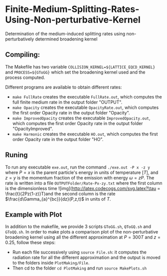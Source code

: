 # Finite-Medium-Splitting-Rates-Using-Non-perturbative-Kernel
Determination of the medium-induced splitting rates using non-perturbatively determined broadening kernel

## Compiling: 
The Makefile has two variable `COLLISION_KERNEL=${LATTICE_EQCD_KERNEL}` and `PROCESS=${GToGG}` which set the broadening kernel used and the process computed. 

Different programs are available to obtain different rates: 
- `make FullRate` creates the executable `FullRate.out`, which computes the full finite medium rate in the output folder "OUTPUT".
- `make Opacity` creates the executable `OpacityRate.out`, which computes the first order Opacity rate in the output folder "Opacity". 
- `make ImprovedOpacity` creates the executable `ImprovedOpacity.out`, which computes the first order Opacity rate in the output folder "OpacityImproved". 
- `make Harmonic` creates the executable `HO.out`, which computes the first order Opacity rate in the output folder "HO". 


## Runing 

To run any executable `exe.out`, run the command `./exe.out -P x -z y` where $P=x$ is the parent particle's energy in units of temperature $[T]$, and $z=y$ is the momentum fraction of the emission with energy $\omega= zP$. 
The rate is written into a file `OUTPUTFolder/Rate-Px-zy.txt` where the first column is the dimensionless time ![img](http://latex.codecogs.com/svg.latex?\tau = \frac{t}{2Pz(1-z)}T)and the second column is the rate $\frac{d\Gamma_{a}^{bc}}{dz}(P,z,t)$ in units of $T$. 


## Example with Plot
In addition to the makefile, we provide 3 scripts `GToGG.sh`, `QToGQ.sh` and `GToQQ.sh`. In order to make plots a comparison plot of the non-perturbative broadening kernel using all the different approximation at $P=300T$ and $z=0.25$, follow these steps:

- Run each file successively using `source File.sh`: it computes the radiation rate for all the different approximation and the output is moved to the folders inside `PlotMaking/File`. 
- Then cd to the folder `cd PlotMaking` and run `source MakePlots.sh`
